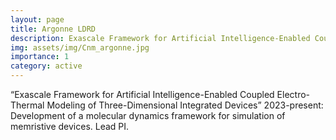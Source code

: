 ```yaml
---
layout: page
title: Argonne LDRD
description: Exascale Framework for Artificial Intelligence-Enabled Coupled Electro-Thermal Modeling of Three-Dimensional Integrated Devices FY24 -- present
img: assets/img/Cnm_argonne.jpg
importance: 1
category: active
---
```


“Exascale Framework for Artificial Intelligence-Enabled Coupled Electro-Thermal Modeling of Three-Dimensional Integrated Devices” 2023-present: Development of a molecular dynamics framework for simulation of memristive devices.
Lead PI.
